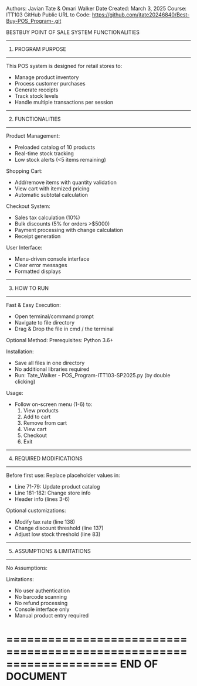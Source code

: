 Authors: Javian Tate & Omari Walker
Date Created: March 3, 2025
Course: ITT103
GitHub Public URL to Code: https://github.com/jtate20246840/Best-Buy-POS_Program-.git


BESTBUY POINT OF SALE SYSTEM FUNCTIONALITIES


--------------------------
1. PROGRAM PURPOSE
--------------------------
This POS system is designed for retail stores to:
- Manage product inventory
- Process customer purchases
- Generate receipts
- Track stock levels
- Handle multiple transactions per session

--------------------------
2. FUNCTIONALITIES
--------------------------
Product Management:
- Preloaded catalog of 10 products
- Real-time stock tracking
- Low stock alerts (<5 items remaining)

Shopping Cart:
- Add/remove items with quantity validation
- View cart with itemized pricing
- Automatic subtotal calculation

Checkout System:
- Sales tax calculation (10%)
- Bulk discounts (5% for orders >$5000)
- Payment processing with change calculation
- Receipt generation

User Interface:
- Menu-driven console interface
- Clear error messages
- Formatted displays

--------------------------
3. HOW TO RUN
--------------------------
Fast & Easy Execution:
- Open terminal/command prompt
- Navigate to file directory
- Drag & Drop the file in cmd / the terminal

Optional Method:
Prerequisites: Python 3.6+

Installation:
- Save all files in one directory
- No additional libraries required
- Run: Tate_Walker - POS_Program-ITT103-SP2025.py (by double clicking) 

Usage:
- Follow on-screen menu (1-6) to:
  1. View products
  2. Add to cart
  3. Remove from cart
  4. View cart
  5. Checkout
  6. Exit

--------------------------
4. REQUIRED MODIFICATIONS
--------------------------
Before first use:
Replace placeholder values in:
- Line 71-79: Update product catalog
- Line 181-182: Change store info
- Header info (lines 3-6)

Optional customizations:
- Modify tax rate (line 138)
- Change discount threshold (line 137)
- Adjust low stock threshold (line 83)

--------------------------
5. ASSUMPTIONS & LIMITATIONS
--------------------------
No Assumptions:

Limitations:
- No user authentication
- No barcode scanning
- No refund processing
- Console interface only
- Manual product entry required

====================================================================
                        END OF DOCUMENT
====================================================================
